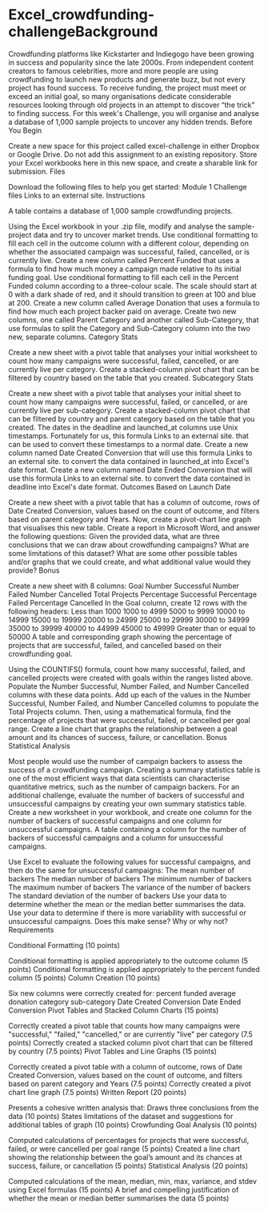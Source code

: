 # Excel_crowdfunding-challengeBackground

Crowdfunding platforms like Kickstarter and Indiegogo have been growing in success and popularity since the late 2000s. From independent content creators to famous celebrities, more and more people are using crowdfunding to launch new products and generate buzz, but not every project has found success.
To receive funding, the project must meet or exceed an initial goal, so many organisations dedicate considerable resources looking through old projects in an attempt to discover “the trick” to finding success. For this week's Challenge, you will organise and analyse a database of 1,000 sample projects to uncover any hidden trends.
Before You Begin

Create a new space for this project called excel-challenge in either Dropbox or Google Drive. Do not add this assignment to an existing repository.
Store your Excel workbooks here in this new space, and create a sharable link for submission.
Files

Download the following files to help you get started:
Module 1 Challenge files Links to an external site.
Instructions

A table contains a database of 1,000 sample crowdfunding projects.

Using the Excel workbook in your .zip file, modify and analyse the sample-project data and try to uncover market trends.
Use conditional formatting to fill each cell in the outcome column with a different colour, depending on whether the associated campaign was successful, failed, cancelled, or is currently live.
Create a new column called Percent Funded that uses a formula to find how much money a campaign made relative to its initial funding goal.
Use conditional formatting to fill each cell in the Percent Funded column according to a three-colour scale. The scale should start at 0 with a dark shade of red, and it should transition to green at 100 and blue at 200.
Create a new column called Average Donation that uses a formula to find how much each project backer paid on average.
Create two new columns, one called Parent Category and another called Sub-Category, that use formulas to split the Category and Sub-Category column into the two new, separate columns.
Category Stats

Create a new sheet with a pivot table that analyses your initial worksheet to count how many campaigns were successful, failed, cancelled, or are currently live per category.
Create a stacked-column pivot chart that can be filtered by country based on the table that you created.
Subcategory Stats

Create a new sheet with a pivot table that analyses your initial sheet to count how many campaigns were successful, failed, or cancelled, or are currently live per sub-category.
Create a stacked-column pivot chart that can be filtered by country and parent category based on the table that you created.
The dates in the deadline and launched_at columns use Unix timestamps. Fortunately for us, this formula Links to an external site. that can be used to convert these timestamps to a normal date.
Create a new column named Date Created Conversion that will use this formula Links to an external site. to convert the data contained in launched_at into Excel's date format.
Create a new column named Date Ended Conversion that will use this formula Links to an external site. to convert the data contained in deadline into Excel's date format.
Outcomes Based on Launch Date

Create a new sheet with a pivot table that has a column of outcome, rows of Date Created Conversion, values based on the count of outcome, and filters based on parent category and Years.
Now, create a pivot-chart line graph that visualises this new table.
Create a report in Microsoft Word, and answer the following questions:
Given the provided data, what are three conclusions that we can draw about crowdfunding campaigns?
What are some limitations of this dataset?
What are some other possible tables and/or graphs that we could create, and what additional value would they provide?
Bonus

Create a new sheet with 8 columns:
Goal
Number Successful
Number Failed
Number Cancelled
Total Projects
Percentage Successful
Percentage Failed
Percentage Cancelled
In the Goal column, create 12 rows with the following headers:
Less than 1000
1000 to 4999
5000 to 9999
10000 to 14999
15000 to 19999
20000 to 24999
25000 to 29999
30000 to 34999
35000 to 39999
40000 to 44999
45000 to 49999
Greater than or equal to 50000
A table and corresponding graph showing the percentage of projects that are successful, failed, and cancelled based on their crowdfunding goal.

Using the COUNTIFS() formula, count how many successful, failed, and cancelled projects were created with goals within the ranges listed above. Populate the Number Successful, Number Failed, and Number Cancelled columns with these data points.
Add up each of the values in the Number Successful, Number Failed, and Number Cancelled columns to populate the Total Projects column. Then, using a mathematical formula, find the percentage of projects that were successful, failed, or cancelled per goal range.
Create a line chart that graphs the relationship between a goal amount and its chances of success, failure, or cancellation.
Bonus Statistical Analysis

Most people would use the number of campaign backers to assess the success of a crowdfunding campaign. Creating a summary statistics table is one of the most efficient ways that data scientists can characterise quantitative metrics, such as the number of campaign backers.
For an additional challenge, evaluate the number of backers of successful and unsuccessful campaigns by creating your own summary statistics table.
Create a new worksheet in your workbook, and create one column for the number of backers of successful campaigns and one column for unsuccessful campaigns.
A table containing a column for the number of backers of successful campaigns and a column for unsuccessful campaigns.

Use Excel to evaluate the following values for successful campaigns, and then do the same for unsuccessful campaigns:
The mean number of backers
The median number of backers
The minimum number of backers
The maximum number of backers
The variance of the number of backers
The standard deviation of the number of backers
Use your data to determine whether the mean or the median better summarises the data.
Use your data to determine if there is more variability with successful or unsuccessful campaigns. Does this make sense? Why or why not?
Requirements

Conditional Formatting (10 points)

Conditional formatting is applied appropriately to the outcome column (5 points)
Conditional formatting is applied appropriately to the percent funded column (5 points)
Column Creation (10 points)

Six new columns were correctly created for:
percent funded
average donation
category
sub-category
Date Created Conversion
Date Ended Conversion
Pivot Tables and Stacked Column Charts (15 points)

Correctly created a pivot table that counts how many campaigns were "successful," "failed," "cancelled," or are currently "live" per category (7.5 points)
Correctly created a stacked column pivot chart that can be filtered by country (7.5 points)
Pivot Tables and Line Graphs (15 points)

Correctly created a pivot table with a column of outcome, rows of Date Created Conversion, values based on the count of outcome, and filters based on parent category and Years (7.5 points)
Correctly created a pivot chart line graph (7.5 points)
Written Report (20 points)

Presents a cohesive written analysis that:
Draws three conclusions from the data (10 points)
States limitations of the dataset and suggestions for additional tables of graph (10 points)
Crowfunding Goal Analysis (10 points)

Computed calculations of percentages for projects that were successful, failed, or were cancelled per goal range (5 points)
Created a line chart showing the relationship between the goal’s amount and its chances at success, failure, or cancellation (5 points)
Statistical Analysis (20 points)

Computed calculations of the mean, median, min, max, variance, and stdev using Excel formulas (15 points)
A brief and compelling justification of whether the mean or median better summarises the data (5 points)
